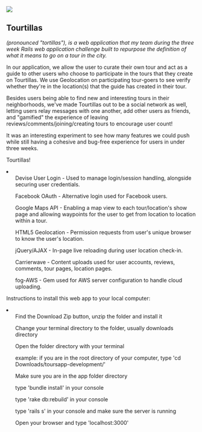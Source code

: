 <img src="https://github.com/legendss/toursapp/blob/development/app/assets/images/logo/Logo.png?raw=true">
<h2>Tourtillas </h2>
<i>(pronounced "tortillas"), is a web application that my team during the three week Rails web application challenge built to repurpose the definition of what it means to go on a tour in the city.</i>

In our application, we allow the user to curate their own tour and act as a guide to other users who choose to participate in the tours that they create on Tourtillas. We use Geolocation on participating tour-goers to see verify whether they're in the location(s) that the guide has created in their tour.

Besides users being able to find new and interesting tours in their neighborhoods, we've made Tourtillas out to be a social network as well, letting users relay messages with one another, add other users as friends, and "gamified" the experience of leaving reviews/comments/joining/creating tours to encourage user count!

It was an interesting experiment to see how many features we could push while still having a cohesive and bug-free experience for users in under three weeks.

Tourtillas!
<li>
<ul>Devise User Login - Used to manage login/session handling, alongside securing user credentials.</ul>
<ul>Facebook OAuth - Alternative login used for Facebook users.</ul>
<ul>Google Maps API - Enabling a map view to each tour/location's show page and allowing waypoints for the user to get from location to location within a tour.</ul>
<ul>HTML5 Geolocation - Permission requests from user's unique browser to know the user's location.</ul>
<ul>jQuery/AJAX - In-page live reloading during user location check-in.</ul>
<ul>Carrierwave - Content uploads used for user accounts, reviews, comments, tour pages, location pages.</ul>
<ul>fog-AWS - Gem used for AWS server configuration to handle cloud uploading.</ul>
</li>

Instructions to install this web app to your local computer:
<li>
<ul>Find the Download Zip button, unzip the folder and install it</ul>
<ul>Change your terminal directory to the folder, usually downloads directory</ul>
<ul>Open the folder directory with your terminal</ul>
<ul>example: if you are in the root directory of your computer, type 'cd Downloads/toursapp-development/'</ul>
<ul>Make sure you are in the app folder directory</ul>
<ul>type 'bundle install' in your console</ul>
<ul>type 'rake db:rebuild' in your console</ul>
<ul>type 'rails s' in your console and make sure the server is running</ul>
<ul>Open your browser and type 'localhost:3000'</ul>
</li>

